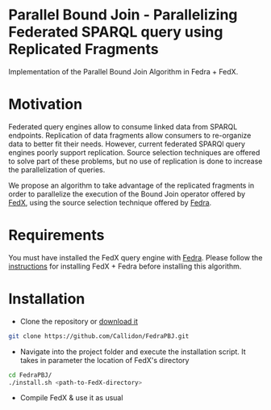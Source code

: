 # Parallel Bound Join - Parallelizing Federated SPARQL query using Replicated Fragments

Implementation of the Parallel Bound Join Algorithm in Fedra + FedX.

# Motivation

Federated query engines allow to consume linked data from SPARQL endpoints. Replication of data fragments allow consumers to re-organize data to better fit their needs. However, current federated SPARQl query engines poorly support replication. Source selection techniques are offered to solve part of these problems, but no use of replication is done to increase the parallelization of queries.

We propose an algorithm to take advantage of the replicated fragments in order to parallelize the execution of the Bound Join operator offered by [FedX](https://www.fluidops.com/downloads/documents/pubeswc2011fedx.pdf), using the source selection technique offered by [Fedra](https://hal.inria.fr/hal-01169601/document).

# Requirements
You must have installed the FedX query engine with [Fedra](https://github.com/gmontoya/fedra). Please follow the [instructions](https://github.com/gmontoya/fedra#requirements) for installing FedX + Fedra before installing this algorithm.

# Installation

* Clone the repository or [download it](https://github.com/Callidon/FedraPBJ)
```bash
git clone https://github.com/Callidon/FedraPBJ.git
```

* Navigate into the project folder and execute the installation script. It takes in parameter the location of FedX's directory
```bash
cd FedraPBJ/
./install.sh <path-to-FedX-directory>
```

* Compile FedX & use it as usual
